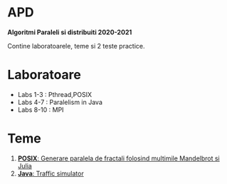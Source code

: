 # APD

**Algoritmi Paraleli si distribuiti 2020-2021**

Contine laboratoarele, teme si 2 teste practice.

# Laboratoare

- Labs 1-3 : Pthread,POSIX
- Labs 4-7 : Paralelism in Java
- Labs 8-10 : MPI

# Teme

1. [**POSIX**: Generare paralela de fractali folosind multimile Mandelbrot si Julia](https://github.com/CristiSandu/APD/tree/master/Teme/Tema%202%20-%20schelet%20%2B%20checker)
2. [**Java**: Traffic simulator](https://github.com/CristiSandu/APD/tree/master/Teme/Tema1)
